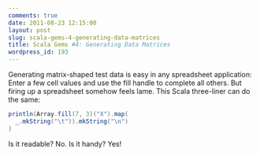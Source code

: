 ```yaml
---
comments: true
date: 2011-08-23 12:15:00
layout: post
slug: scala-gems-4-generating-data-matrices
title: Scala Gems #4: Generating Data Matrices
wordpress_id: 193
---
```

Generating matrix-shaped test data is easy in any spreadsheet application: Enter a few cell values and use the fill handle to complete all others. But firing up a spreadsheet somehow feels lame. This Scala three-liner can do the same:
``` scala
println(Array.fill(7, 3)("X").map(
  _.mkString("\t")).mkString("\n")
)
```
Is it readable? No. Is it handy? Yes!
